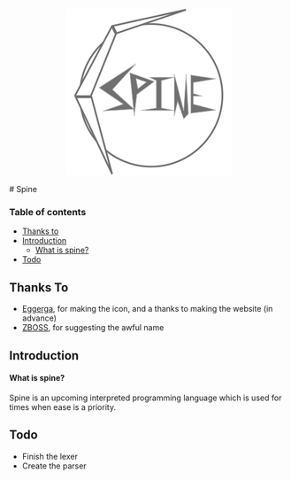 <p align="center">
<img src="https://github.com/maytees/Spine/blob/master/icon.svg">
</p>
# Spine

### Table of contents
- [Thanks to](#thanks-to)
- [Introduction](#introduction)
  - [What is spine?](#what-is-spine)
- [Todo](#todo)

## Thanks To
- [Eggerga](https://github.com/developer-egg), for making the icon, and a thanks to making the website (in advance)
- [ZBOSS](https://github.com/ZB0SS), for suggesting the awful name

## Introduction

#### What is spine?
Spine is an upcoming interpreted programming language which is used for times when ease is a priority.

## Todo
- Finish the lexer
- Create the parser
